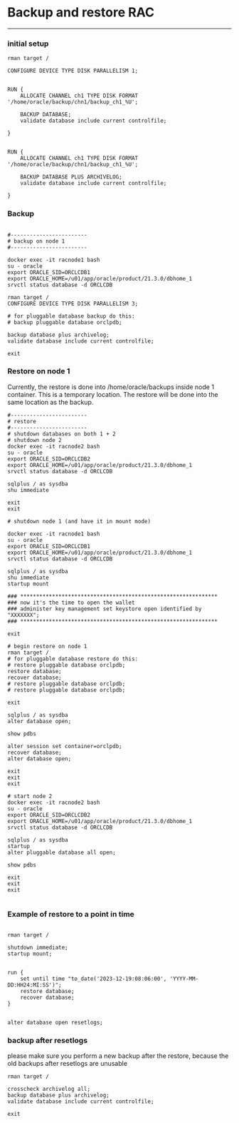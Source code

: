 # Backup and restore RAC
---

### initial setup
```
rman target /

CONFIGURE DEVICE TYPE DISK PARALLELISM 1;


RUN {
    ALLOCATE CHANNEL ch1 TYPE DISK FORMAT '/home/oracle/backup/chn1/backup_ch1_%U';

    BACKUP DATABASE;
    validate database include current controlfile;

}


RUN {
    ALLOCATE CHANNEL ch1 TYPE DISK FORMAT '/home/oracle/backup/chn1/backup_ch1_%U';

    BACKUP DATABASE PLUS ARCHIVELOG;
    validate database include current controlfile;

}

```

### Backup

```

#------------------------
# backup on node 1
#------------------------

docker exec -it racnode1 bash
su - oracle
export ORACLE_SID=ORCLCDB1
export ORACLE_HOME=/u01/app/oracle/product/21.3.0/dbhome_1
srvctl status database -d ORCLCDB

rman target /
CONFIGURE DEVICE TYPE DISK PARALLELISM 3;

# for pluggable database backup do this:
# backup pluggable database orclpdb;

backup database plus archivelog;
validate database include current controlfile;

exit

```

### Restore on node 1  

Currently, the restore is done into /home/oracle/backups inside node 1 container. This is a temporary location. The restore will be done into the same location as the backup.



```
#------------------------
# restore
#------------------------
# shutdown databases on both 1 + 2
# shutdown node 2
docker exec -it racnode2 bash
su - oracle
export ORACLE_SID=ORCLCDB2
export ORACLE_HOME=/u01/app/oracle/product/21.3.0/dbhome_1
srvctl status database -d ORCLCDB

sqlplus / as sysdba
shu immediate

exit
exit

# shutdown node 1 (and have it in mount mode)

docker exec -it racnode1 bash
su - oracle
export ORACLE_SID=ORCLCDB1
export ORACLE_HOME=/u01/app/oracle/product/21.3.0/dbhome_1
srvctl status database -d ORCLCDB

sqlplus / as sysdba
shu immediate
startup mount

### **************************************************************
### now it's the time to open the wallet 
### administer key management set keystore open identified by "XXXXXXX";
### **************************************************************

exit

# begin restore on node 1
rman target /
# for pluggable database restore do this:
# restore pluggable database orclpdb;
restore database;
recover database;
# restore pluggable database orclpdb;
# restore pluggable database orclpdb;

exit

sqlplus / as sysdba
alter database open;

show pdbs

alter session set container=orclpdb;
recover database;
alter database open;

exit
exit
exit

# start node 2 
docker exec -it racnode2 bash
su - oracle
export ORACLE_SID=ORCLCDB2
export ORACLE_HOME=/u01/app/oracle/product/21.3.0/dbhome_1
srvctl status database -d ORCLCDB

sqlplus / as sysdba
startup
alter pluggable database all open;

show pdbs

exit
exit
exit 


```

### Example of restore to a point in time

```

rman target /

shutdown immediate;
startup mount;


run {
    set until time "to_date('2023-12-19:08:06:00', 'YYYY-MM-DD:HH24:MI:SS')";
    restore database;
    recover database;
}


alter database open resetlogs;

```

### backup after resetlogs  
please make sure you perform a new backup after the restore, because the old backups after resetlogs are unusable

```
rman target /

crosscheck archivelog all;
backup database plus archivelog;
validate database include current controlfile;

exit

```